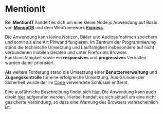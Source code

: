 # MentionIt
Bei **MentionIT** handelt es sich um eine kleine Node.js Anwendung auf Basis von [**MongoDB**](https://www.mongodb.com/) und dem Webframework [**Express**](https://expressjs.com/). 

Die Anwendung kann kleine Notizen, Bilder und Audioaufnahmen speichern und somit als eine Art Pinwand fungieren. Im 
Zentrum der Programmierung stand die technische Umsetzung und Lauffähigkeit insbesondere auf nicht verbundenen mobilen 
Geräten und unter Firefox als Browser. Funktionsfähigkeit sowie ein **responsives** und **progressives** Verhalten wurden 
daher priorisiert.

Als weitere Forderung stand die Umsetzung einer **Benutzerverwaltung** und **Zugangskontrolle** für eine erfolgreiche Umsetzung. Aus Gründen der Sicherheit wurde
der im [Code](https://github.com/ChristianKitte/MentionIt/blob/master/app.js) verwendete Schlüssel entfernt.

Eine ausführliche Beschreibung findet sich [hier](https://github.com/ChristianKitte/MentionIt/blob/master/Projektbericht.pdf). Die Anwendung kann auch direkt
[hier](http://christian-kitte.de:20000/) aufgerufen werden. Hierbei handelt es sich aktuell um eine nicht gesicherte Verbindung, so 
dass eine Warnung des Browsers wahrscheinlich ist.
